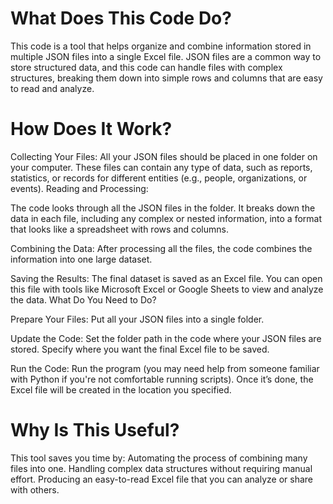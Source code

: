 # What Does This Code Do?
This code is a tool that helps organize and combine information stored in multiple JSON files into a single Excel file. JSON files are a common way to store structured data, and this code can handle files with complex structures, breaking them down into simple rows and columns that are easy to read and analyze.

# How Does It Work?

Collecting Your Files:
All your JSON files should be placed in one folder on your computer. These files can contain any type of data, such as reports, statistics, or records for different entities (e.g., people, organizations, or events).
Reading and Processing:

The code looks through all the JSON files in the folder.
It breaks down the data in each file, including any complex or nested information, into a format that looks like a spreadsheet with rows and columns.

Combining the Data:
After processing all the files, the code combines the information into one large dataset.

Saving the Results:
The final dataset is saved as an Excel file. You can open this file with tools like Microsoft Excel or Google Sheets to view and analyze the data.
What Do You Need to Do?

Prepare Your Files:
Put all your JSON files into a single folder.

Update the Code:
Set the folder path in the code where your JSON files are stored.
Specify where you want the final Excel file to be saved.

Run the Code:
Run the program (you may need help from someone familiar with Python if you're not comfortable running scripts).
Once it’s done, the Excel file will be created in the location you specified.

# Why Is This Useful?

This tool saves you time by:
Automating the process of combining many files into one.
Handling complex data structures without requiring manual effort.
Producing an easy-to-read Excel file that you can analyze or share with others.
